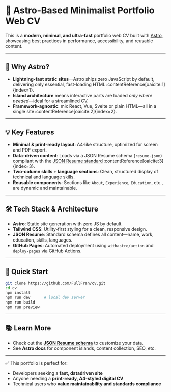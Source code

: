 # 🌿 Astro-Based Minimalist Portfolio Web CV

This is a **modern, minimal, and ultra-fast** portfolio web CV built with [Astro](https://astro.build), showcasing best practices in performance, accessibility, and reusable content.

---

## 🚀 Why Astro?

- **Lightning-fast static sites**—Astro ships zero JavaScript by default, delivering only essential, fast-loading HTML :contentReference[oaicite:1]{index=1}.
- **Island architecture** means interactive parts are loaded *only where needed*—ideal for a streamlined CV.
- **Framework-agnostic**: mix React, Vue, Svelte or plain HTML—all in a single site :contentReference[oaicite:2]{index=2}.

---

## 💡 Key Features

- **Minimal & print-ready layout**: A4‑like structure, optimized for screen and PDF export.
- **Data-driven content**: Loads via a JSON Resume schema (`resume.json`) compliant with the [JSON Resume standard](https://jsonresume.org) :contentReference[oaicite:3]{index=3}.
- **Two-column skills + language sections**: Clean, structured display of technical and language skills.
- **Reusable components**: Sections like `About`, `Experience`, `Education`, etc., are dynamic and maintainable.

---

## 🛠️ Tech Stack & Architecture

- **Astro**: Static site generation with zero JS by default.
- **Tailwind CSS**: Utility-first styling for a clean, responsive design.
- **JSON Resume**: Standard schema defines all content—name, work, education, skills, languages.
- **GitHub Pages**: Automated deployment using `withastro/action` and `deploy-pages` via GitHub Actions.

---

## 🧩 Quick Start

```sh
git clone https://github.com/FullFran/cv.git
cd cv
npm install
npm run dev      # local dev server
npm run build
npm run preview
````

---

## 📚 Learn More

* Check out the **[JSON Resume schema](https://jsonresume.org/schema/)** to customize your data.
* See **Astro docs** for component islands, content collection, SEO, etc.

---

✅ This portfolio is perfect for:

* Developers seeking a **fast, datadriven site**
* Anyone needing a **print-ready, A4‑styled digital CV**
* Technical users who **value maintainability and standards compliance**



